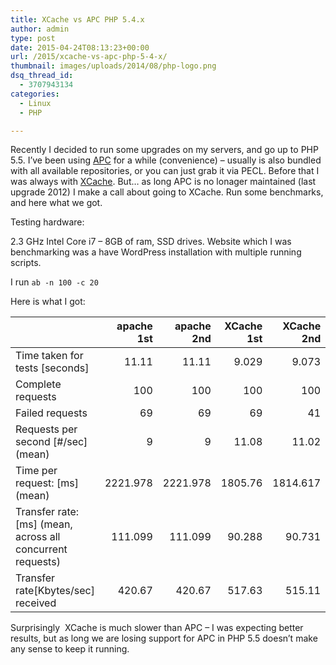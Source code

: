 ```yaml
---
title: XCache vs APC PHP 5.4.x
author: admin
type: post
date: 2015-04-24T08:13:23+00:00
url: /2015/xcache-vs-apc-php-5-4-x/
thumbnail: images/uploads/2014/08/php-logo.png
dsq_thread_id:
  - 3707943134
categories:
  - Linux
  - PHP

---
```

Recently I&nbsp;decided to run some upgrades on my servers, and go up to PHP 5.5. I&#8217;ve been using [APC](http://pecl.php.net/package/APC) for a while (convenience) &#8211; usually is also bundled with all available repositories, or you can just grab it via PECL. Before that I was always with [XCache](http://xcache.lighttpd.net/). But&#8230; as long APC is no lonager maintained (last upgrade 2012) I make a call about going to XCache. Run some benchmarks, and here what we got.

<!--more-->

Testing hardware:

2.3 GHz Intel Core i7 &#8211; 8GB of ram, SSD drives. Website which I was benchmarking was a have WordPress installation with multiple running scripts.

I run `ab -n 100 -c 20`

Here is what I&nbsp;got:

&nbsp;|apache 1st|  apache 2nd|       XCache 1st|XCache 2nd|      &nbsp;APC 2nd
|---|---:|---:|---:|---:|---:
Time taken for tests [seconds]|11.11| 11.11| 9.029| 9.073| 5.474|    5.343|
Complete requests|100|100|100|100|100|100
Failed requests|69|69|69|41|46|40
Requests per second&nbsp;[#/sec] (mean)|9|9|11.08| 11.02|18.27|18.72
Time per request:&nbsp;[ms] (mean)|2221.978|2221.978|1805.76|1814.617|1094.74|1068.568
Transfer rate:[ms] (mean, across all concurrent requests)|111.099|111.099|90.288|90.731|54.737|53.428
Transfer rate[Kbytes/sec] received|420.67|420.67|517.63|515.11|853.83|874.73
  
Surprisingly &nbsp;XCache is much slower than APC &#8211; I was expecting better results, but as long we are losing support for APC in PHP 5.5 doesn&#8217;t make any sense to keep it running.